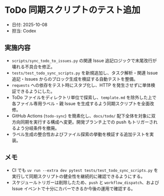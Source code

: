 # ToDo 同期スクリプトのテスト追加

- 日付: 2025-10-08
- 担当: Codex

## 実施内容
- `scripts/sync_todo_to_issues.py` の関連 Issue 追記ロジックで末尾改行が壊れる不具合を修正。
- `tests/test_todo_sync_scripts.py` を新規追加し、タスク解析・関連 Issue 追記・Issues からのブロック生成を検証する自動テストを整備。
- `requests` への依存をテスト時にスタブ化し、HTTP を発生させずに単体検証できるようにした。
- ToDo ファイルをディレクトリ単位で探索し、`template.md` を除外した上で各ファイル専用ラベル・親 Issue を生成するよう同期スクリプトを全面改修。
- GitHub Actions (`todo-sync`) を簡素化し、`docs/todo/` 配下全体を対象に双方向同期を実行する構成へ変更。開発ブランチ上での push もトリガーされるよう分岐条件を撤廃。
- ラベル生成の整合性およびファイル探索の挙動を検証する追加テストを実装。

## メモ
- CI でも `uv run --extra dev pytest tests/test_todo_sync_scripts.py` を実行して同期スクリプトの健全性を継続的に確認できるようにする。
- スケジュールトリガーは削除したため、`push` と `workflow_dispatch`、および Issue イベントで十分にカバーできるか今後の運用で確認する。
